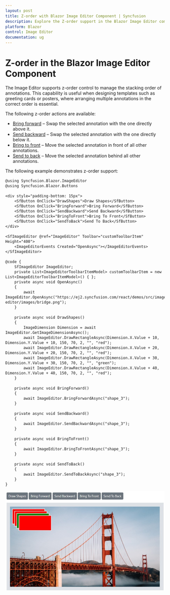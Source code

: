 ```yaml
---
layout: post
title: Z-order with Blazor Image Editor Component | Syncfusion
description: Explore the Z-order support in the Blazor Image Editor component for Blazor Server and WebAssembly applications.
platform: Blazor
control: Image Editor
documentation: ug
---
```


# Z-order in the Blazor Image Editor Component

The Image Editor supports z-order control to manage the stacking order of annotations. This capability is useful when designing templates such as greeting cards or posters, where arranging multiple annotations in the correct order is essential.

The following z-order actions are available:

- [Bring forward](https://help.syncfusion.com/cr/blazor/Syncfusion.Blazor.ImageEditor.SfImageEditor.html#Syncfusion_Blazor_ImageEditor_SfImageEditor_BringForwardAsync_System_String_) – Swap the selected annotation with the one directly above it.
- [Send backward](https://help.syncfusion.com/cr/blazor/Syncfusion.Blazor.ImageEditor.SfImageEditor.html#Syncfusion_Blazor_ImageEditor_SfImageEditor_SendBackwardAsync_System_String_) – Swap the selected annotation with the one directly below it.
- [Bring to front](https://help.syncfusion.com/cr/blazor/Syncfusion.Blazor.ImageEditor.SfImageEditor.html#Syncfusion_Blazor_ImageEditor_SfImageEditor_BringToFrontAsync_System_String_) – Move the selected annotation in front of all other annotations.
- [Send to back](https://help.syncfusion.com/cr/blazor/Syncfusion.Blazor.ImageEditor.SfImageEditor.html#Syncfusion_Blazor_ImageEditor_SfImageEditor_SendToBackAsync_System_String_) – Move the selected annotation behind all other annotations.

The following example demonstrates z-order support:

```cshtml
@using Syncfusion.Blazor.ImageEditor
@using Syncfusion.Blazor.Buttons

<div style="padding-bottom: 15px">
    <SfButton OnClick="DrawShapes">Draw Shapes</SfButton>
    <SfButton OnClick="BringForward">Bring Forward</SfButton>
    <SfButton OnClick="SendBackward">Send Backward</SfButton>
    <SfButton OnClick="BringToFront">Bring To Front</SfButton>
    <SfButton OnClick="SendToBack">Send To Back</SfButton>
</div>

<SfImageEditor @ref="ImageEditor" Toolbar="customToolbarItem" Height="400">
    <ImageEditorEvents Created="OpenAsync"></ImageEditorEvents>
</SfImageEditor>

@code {
    SfImageEditor ImageEditor;
    private List<ImageEditorToolbarItemModel> customToolbarItem = new List<ImageEditorToolbarItemModel>() { };
    private async void OpenAsync()
    {
        await ImageEditor.OpenAsync("https://ej2.syncfusion.com/react/demos/src/image-editor/images/bridge.png");
    }

    private async void DrawShapes()
    {
        ImageDimension Dimension = await ImageEditor.GetImageDimensionAsync();
        await ImageEditor.DrawRectangleAsync(Dimension.X.Value + 10, Dimension.Y.Value + 10, 150, 70, 2, "", "red");
        await ImageEditor.DrawRectangleAsync(Dimension.X.Value + 20, Dimension.Y.Value + 20, 150, 70, 2, "", "red");
        await ImageEditor.DrawRectangleAsync(Dimension.X.Value + 30, Dimension.Y.Value + 30, 150, 70, 2, "", "green");
        await ImageEditor.DrawRectangleAsync(Dimension.X.Value + 40, Dimension.Y.Value + 40, 150, 70, 2, "", "red");
    }

    private async void BringForward()
    {
        await ImageEditor.BringForwardAsync("shape_3");
    }

    private async void SendBackward()
    {
        await ImageEditor.SendBackwardAsync("shape_3");
    }

    private async void BringToFront()
    {
        await ImageEditor.BringToFrontAsync("shape_3");
    }

    private async void SendToBack()
    {
        await ImageEditor.SendToBackAsync("shape_3");
    }
}
```

![Blazor Image Editor z-order example](./images/blazor-image-editor-z-order.jpg)
